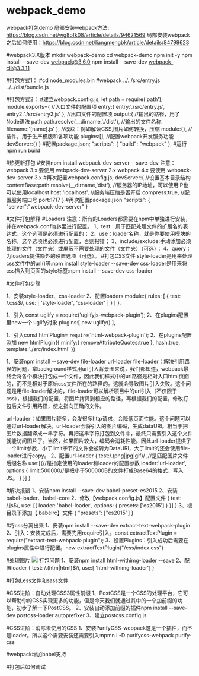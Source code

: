 # webpack_demo
webpack打包demo
局部安装webpack方法: https://blog.csdn.net/wg8ofk08/article/details/94621569
局部安装webpack之后如何使用：https://blog.csdn.net/liangmengbk/article/details/84799623





#webpack3.X版本
mkdir webpack-demo
cd webpack-demo
npm init -y
npm install --save-dev webpack@3.6.0
npm install --save-dev webpack-cli@3.3.11

#打包方式1：
#cd node_modules\.bin
#webpack ../../src/entry.js ../../dist/bundle.js

#打包方式2：
#建立webpack.config.js;
let path = require('path');
module.exports={
    //入口文件的配置项
    entry:{
        entry:'./src/entry.js',
        entry2:'./src/entry2.js'
    },
    //出口文件的配置项
    output:{
        //输出的路径，用了Node语法
        path:path.resolve(__dirname,'./dist'),
        //输出的文件名称
        filename:'[name].js'
    },
    //模块：例如解读CSS,图片如何转换，压缩
    module:{},
    //插件，用于生产模版和各项功能
    plugins:[],
    //配置webpack开发服务功能
    devServer:{}
}
#配置package.json;
 "scripts": {
    "build": "webpack"
  },
#运行npm run build


#热更新打包
#安装npm install webpack-dev-server --save-dev
注意：
webpack 3.x 要使用 webpack-dev-server 2.x
webpack 4.x 要使用 webpack-dev-server 3.x
#再次配置webpack.config.js;
devServer:{
    //设置基本目录结构
    contentBase:path.resolve(__dirname,'dist'),
    //服务器的IP地址，可以使用IP也可以使用localhost
    host:'localhost',
    //服务端压缩是否开启
    compress:true,
    //配置服务端口号
    port:1717
}
#再次配置package.json
"scripts": {
    "server":"webpack-dev-server"
 }

#文件打包解释
#Loaders
注意：所有的Loaders都需要在npm中单独进行安装，并在webpack.config.js里进行配置。
1、test：用于匹配处理文件的扩展名的表达式，这个选项是必须进行配置的；
2、use：loader名称，就是你要使用模块的名称，这个选项也必须进行配置，否则报错；
3、include/exclude:手动添加必须处理的文件（文件夹）或屏蔽不需要处理的文件（文件夹）（可选）；
4、query：为loaders提供额外的设置选项（可选）。
#打包CSS文件
style-loader是用来处理css文件中的url()等:npm install style-loader --save-dev
css-loader是用来将css插入到页面的style标签:npm install --save-dev css-loader

#文件打包步骤
<!-- css -->
1、安装style-loader、css-loader
2、配置loaders
    module:{
          rules: [
              {
                test: /\.css$/,
                use: [ 'style-loader', 'css-loader' ]
              }
          ]
      },
<!-- js -->
1、引入 const uglify = require('uglifyjs-webpack-plugin');
2、在plugins配置里new一个 uglify对象
    plugins:[
        new uglify()
    ],
<!-- html -->
1、引入const htmlPlugin= `require`('html-webpack-plugin');
2、在plugins配置添加
    new htmlPlugin({
        minify:{
            removeAttributeQuotes:true
        },
        hash:true,
        template:'./src/index.html'
    })
<!-- 图片处理 -->
1、安装npm install --save-dev file-loader url-loader
  file-loader：解决引用路径的问题，拿background样式用url引入背景图来说，我们都知道，webpack最终会将各个模块打包成一个文件，因此我们样式中的url路径是相对入口html页面的，而不是相对于原始css文件所在的路径的。这就会导致图片引入失败。这个问题是用file-loader解决的，file-loader可以解析项目中的url引入（不仅限于css），根据我们的配置，将图片拷贝到相应的路径，再根据我们的配置，修改打包后文件引用路径，使之指向正确的文件。

  url-loader：如果图片较多，会发很多http请求，会降低页面性能。这个问题可以通过url-loader解决。url-loader会将引入的图片编码，生成dataURl。相当于把图片数据翻译成一串字符。再把这串字符打包到文件中，最终只需要引入这个文件就能访问图片了。当然，如果图片较大，编码会消耗性能。因此url-loader提供了一个limit参数，小于limit字节的文件会被转为DataURl，大于limit的还会使用file-loader进行copy。
2、配置url-loader
  {
    test:/\.(png|jpg|gif)/ ,//是匹配图片文件后缀名称
      use:[{//是指定使用的loader和loader的配置参数
        loader:'url-loader',
        options:{
            limit:500000//是把小于500000B的文件打成Base64的格式，写入JS。
        }
    }]
  }

  #解决报错
  1、安装npm install --save-dev babel-preset-es2015
  2、安装babel-loader、babel-core
  2、修改【webpack.config.js】配置文件
   {
    test: /\.js$/,
    use: [{
      loader: 'babel-loader',
      options: {
          presets: ['es2015']
      }
    }]
  }
  3、根目录下添加【.babelrc】文件
  {
    "presets": ["es2015"]
  }

#将css分离出来
1、安装npm install --save-dev extract-text-webpack-plugin
2、引入：安装完成后，需要先用require引入。const extractTextPlugin = require("extract-text-webpack-plugin");
3、设置Plugins：引入成功后需要在plugins属性中进行配置。new extractTextPlugin("/css/index.css")

#处理图片 <img src="images/timg.jpg" /> 打包问题
1、安装npm install html-withimg-loader --save
2、配置loader
{
    test: /\.(htm|html)$/i,
     use:[ 'html-withimg-loader'] 
}

#打包Less文件和sass文件

#CSS进阶：自动处理CSS3属性前缀
1、PostCSS是一个CSS的处理平台，它可以帮助你的CSS实现更多的功能，但是今天我们就通过其中的一个加前缀的功能，初步了解一下PostCSS。
2、安装自动添加前缀的插件npm install --save-dev postcss-loader autoprefixer
3、建立postcss.config.js

#CSS进阶：消除未使用的CSS
1、安装PurifyCSS-webpack这是一个插件，而不是loader。所以这个需要安装还需要引入:npmn  i -D purifycss-webpack purify-css

#webpack增加babel支持

#打包后如何调试
